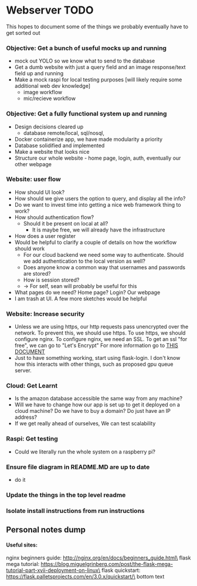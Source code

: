 # Webserver TODO

This hopes to document some of the things we probably eventually have to get sorted out


### Objective: Get a bunch of useful mocks up and running
- mock out YOLO so we know what to send to the database
- Get a dumb website with just a query field and an image response/text field up and running
- Make a mock raspi for local testing purposes [will likely require some additional web dev knowledge]
  - image workflow
  - mic/recieve workflow


### Objective: Get a fully functional system up and running
- Design decisions cleared up
  - database remote/local, sql/nosql, 
- Docker containerize app, we have made modularity a priority
- Database solidified and implemented
- Make a website that looks nice
- Structure our whole website - home page, login, auth, eventually our other webpage

### Website: user flow
- How should UI look? 
 - How should we give users the option to query, and display all the info?
 - Do we want to invest time into getting a nice web framework thing to work?
- How should authentication flow?
  - Should it be present on local at all?
    - It is maybe free, we will already have the infrastructure
- How does a user register  
- Would be helpful to clarify a couple of details on how the workflow should work
  - For our cloud backend we need some way to authenticate. Should we add authentication to the local version as well?
  - Does anyone know a common way that usernames and passwords are stored?
  - How is session stored?
  - -> For self, sean will probably be useful for this
- What pages do we need? Home page? Login? Our webpage
- I am trash at UI. A few more sketches would be helpful


### Website: Increase security
- Unless we are using https, our http requests pass unencrypted over the network. To prevent this, we should use https. To use https, we should configure nginx. To configure nginx, we need an SSL. To get an ssl "for free", we can go to "Let's Encrypt" For more information go to [THIS DOCUMENT](./notes_private/chattyg_response/ssl_encrypt.md)
- Just to have something working, start using flask-login. I don't know how this interacts with other things, such as proposed gpu queue server.


### Cloud: Get Learnt
- Is the amazon database accessible the same way from any machine?
- Will we have to change how our app is set up to get it deployed on a cloud machine? Do we have to buy a domain? Do just have an IP address? 
- If we get really ahead of ourselves, We can test scalability


### Raspi: Get testing
- Could we literally run the whole system on a raspberry pi?

### Ensure file diagram in README.MD are up to date
- do it

### Update the things in the top level readme

### Isolate install instructions from run instructions


## Personal notes dump
#### Useful sites:
nginx beginners guide: http://nginx.org/en/docs/beginners_guide.html\
flask mega tutorial: https://blog.miguelgrinberg.com/post/the-flask-mega-tutorial-part-xvii-deployment-on-linux\
flask quickstart: https://flask.palletsprojects.com/en/3.0.x/quickstart/\
bottom text




